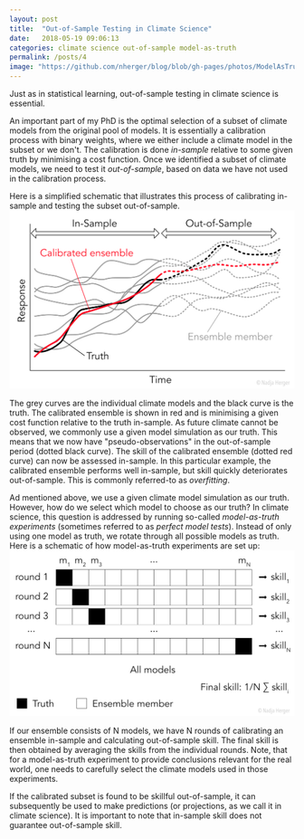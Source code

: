 ```yaml
---
layout: post
title:  "Out-of-Sample Testing in Climate Science"
date:   2018-05-19 09:06:13
categories: climate science out-of-sample model-as-truth
permalink: /posts/4
image: "https://github.com/nherger/blog/blob/gh-pages/photos/ModelAsTruth_banner.png?raw=true"
---
```


Just as in statistical learning, out-of-sample testing in climate science is essential.

<!--more-->

An important part of my PhD is the optimal selection of a subset of climate models from the original pool of models. It is essentially a calibration process with binary weights, where we either include a climate model in the subset or we don't. The calibration is done *in-sample* relative to some given truth by minimising a cost function. Once we identified a subset of climate models, we need to test it *out-of-sample*, based on data we have not used in the calibration process.

Here is a simplified schematic that illustrates this process of calibrating in-sample and testing the subset out-of-sample.
![In- and out-of-sample](https://github.com/nherger/blog/blob/gh-pages/photos/InOutSample_v2.png?raw=true)

The grey curves are the individual climate models and the black curve is the truth. The calibrated ensemble is shown in red and is minimising a given cost function relative to the truth in-sample. As future climate cannot be observed, we commonly use a given model simulation as our truth. This means that we now have "pseudo-observations" in the out-of-sample period (dotted black curve). The skill of the calibrated ensemble (dotted red curve) can now be assessed in-sample. In this particular example, the calibrated ensemble performs well in-sample, but skill quickly deteriorates out-of-sample. This is commonly referred-to as *overfitting*.

Ad mentioned above, we use a given climate model simulation as our truth. However, how do we select which model to choose as our truth? In climate science, this question is addressed by running so-called *model-as-truth experiments* (sometimes referred to as *perfect model tests*). Instead of only using one model as truth, we rotate through all possible models as truth. Here is a schematic of how model-as-truth experiments are set up:
![Model-as-truth](https://github.com/nherger/blog/blob/gh-pages/photos/ModelAsTruth.png?raw=true)

If our ensemble consists of N models, we have N rounds of calibrating an ensemble in-sample and calculating out-of-sample skill. The final skill is then obtained by averaging the skills from the individual rounds. Note, that for a model-as-truth experiment to provide conclusions relevant for the real world, one needs to carefully select the climate models used in those experiments.

If the calibrated subset is found to be skillful out-of-sample, it can subsequently be used to make predictions (or projections, as we call it in climate science). It is important to note that in-sample skill does not guarantee out-of-sample skill.
